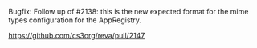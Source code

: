 Bugfix: Follow up of #2138: this is the new expected format
for the mime types configuration for the AppRegistry.

https://github.com/cs3org/reva/pull/2147

